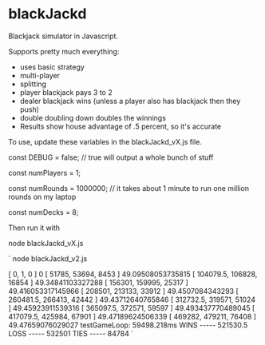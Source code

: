 # blackJackd

Blackjack simulator in Javascript.

Supports pretty much everything:
* uses basic strategy
* multi-player
* splitting
* player blackjack pays 3 to 2
* dealer blackjack wins (unless a player also has blackjack then they push)
* double doubling down doubles the winnings
* Results show house advantage of .5 percent, so it's accurate



To use, update these variables in the blackJackd_vX.js file.

const DEBUG = false; // true will output a whole bunch of stuff

const numPlayers = 1;

const numRounds = 1000000; // it takes about 1 minute to run one million rounds on my laptop

const numDecks = 8;




Then run it with

node blackJackd_vX.js


`
node blackJackd_v2.js

[ 0, 1, 0 ] 0
[ 51785, 53694, 8453 ] 49.09508053735815
[ 104079.5, 106828, 16854 ] 49.34841103327288
[ 156301, 159995, 25317 ] 49.416053317145966
[ 208501, 213133, 33912 ] 49.4507084343293
[ 260481.5, 266413, 42442 ] 49.43712640765846
[ 312732.5, 319571, 51024 ] 49.45923911539316
[ 365097.5, 372571, 59597 ] 49.493437770489045
[ 417079.5, 425984, 67901 ] 49.47189624506339
[ 469282, 479211, 76408 ] 49.47659076029027
testGameLoop: 59498.218ms
WINS ----- 521530.5
LOSS ----- 532501
TIES ----- 84784
`
